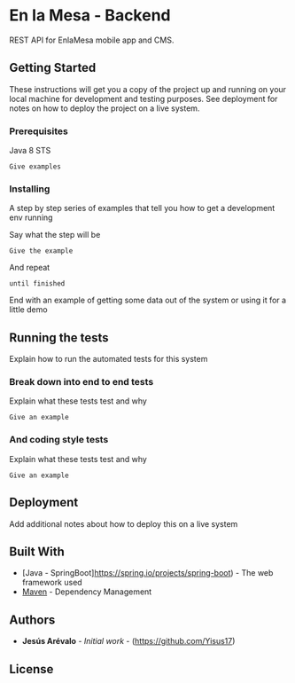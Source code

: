 # En la Mesa - Backend

REST API for EnlaMesa mobile app and CMS.

## Getting Started

These instructions will get you a copy of the project up and running on your local machine for development and testing purposes. See deployment for notes on how to deploy the project on a live system.

### Prerequisites

Java 8
STS

```
Give examples
```

### Installing

A step by step series of examples that tell you how to get a development env running

Say what the step will be

```
Give the example
```

And repeat

```
until finished
```

End with an example of getting some data out of the system or using it for a little demo

## Running the tests

Explain how to run the automated tests for this system

### Break down into end to end tests

Explain what these tests test and why

```
Give an example
```

### And coding style tests

Explain what these tests test and why

```
Give an example
```

## Deployment

Add additional notes about how to deploy this on a live system

## Built With

* [Java - SpringBoot]https://spring.io/projects/spring-boot) - The web framework used
* [Maven](https://maven.apache.org/) - Dependency Management



## Authors

* **Jesús Arévalo** - *Initial work* - (https://github.com/Yisus17)


## License

